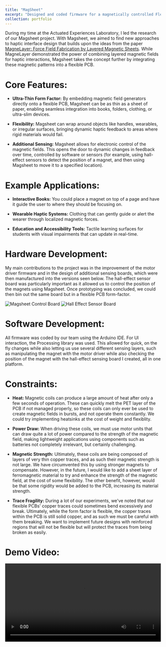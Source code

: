 ```yaml
---
title: "MagSheet"
excerpt: "Designed and coded firmware for a magnetically controlled Flexible Printed Circuit board with controllable magnetic coils during my time at the Actuated Experiences Laboratory (Axlab) at the University of Chicago. (2022)"
collection: portfolio
---
```


During my time at the Actuated Experiences Laboratory, I led the research of our Magsheet project. With Magsheet, we aimed to find new approaches to haptic interface design that builds upon the ideas from the paper [MagneLayer: Force Field Fabrication by Layered Magnetic Sheets](https://dl.acm.org/doi/10.1145/3313831.3376552). While MagneLayer demonstrated the power of combining layered magnetic fields for haptic interactions, Magsheet takes the concept further by integrating these magnetic patterns into a flexible PCB.

# Core Features:

- **Ultra-Thin Form Factor:** By embedding magnetic field generators directly onto a flexible PCB, Magsheet can be as thin as a sheet of paper, enabling seamless integration into books, folders, clothing, or ultra-slim devices.
  
- **Flexibility:** Magsheet can wrap around objects like handles, wearables, or irregular surfaces, bringing dynamic haptic feedback to areas where rigid materials would fail.

- **Additional Sensing:** Magsheet allows for electronic control of the magnetic fields. This opens the door to dynamic changes in feedback over time, controlled by software or sensors (for example, using hall-effect sensors to detect the position of a magnet, and then using Magsheet to move it to a specified location).

  
# Example Applications:

- **Interactive Books:** You could place a magnet on top of a page and have it guide the user to where they should be focusing on.

- **Wearable Haptic Systems:** Clothing that can gently guide or alert the wearer through localized magnetic forces.

- **Education and Accessibility Tools:** Tactile learning surfaces for students with visual impairments that can update in real-time.

# Hardware Development:
My main contributions to the project was in the improvement of the motor driver firmware and in the design of additional sensing boards, which were then manufactured into the versions seen below. The hall-effect sensor board was particularly important as it allowed us to control the position of the magnets using Magsheet. Once prototyping was concluded, we could then bin out the same board but in a flexible PCB form-factor.

![Magsheet Control Board](/images/Magsheet_Control_Board.png) 
![Hall Effect Sensor Board](/images/HallEffect_Sensor_Magsheet.png)


# Software Development: 
All firmware was coded by our team using the Arduino IDE. For UI interaction, the Processing library was used. This allowed for quick, on the fly changes while also letting us use several different sensing layers, such as manipulating the magnet with the motor driver while also checking the position of the magnet with the hall-effect sensing board I created, all in one platform. 

# Constraints:

- **Heat:** Magnetic coils can produce a large amount of heat after only a few seconds of operation. These can quickly melt the PET layer of the PCB if not managed properly, so these coils can only ever be used to create magnetic fields in bursts, and not operate them constantly. We could try implementing heatsinks at the cost of weight and flexiblity.
  
- **Power Draw:** When driving these coils, we must use motor units that can draw quite a lot of power compared to the strength of the magnetic field, making lightweight applications using components such as batteries not completely irrelevant, but certainly challenging. 

- **Magnetic Strength:** Ultimately, these coils are being composed of layers of very thin copper traces, and as such their magnetic strength is not large. We have circumvented this by using stronger magnets to compensate. However, in the future, I would like to add a sheet layer of ferromagnetic material to try and enhance the strength of the magnetic field, at the cost of some flexibility. The other benefit, however, would be that some rigidity would be added to the PCB, increasing its material strength. 

- **Trace Fragility:** During a lot of our experiments, we've noted that our flexible PCBs' copper traces could sometimes bend excessively and break. Ultimately, while the form factor is flexible, the copper traces within the PCB is still solid copper, and as such we must be careful with them breaking. We want to implement future designs with reinforced regions that will not be flexible but will protect the traces from being broken as easily. 

# Demo Video:

<video width="100%" controls>
  <source src="/images/Magsheet_Demo_Video.mp4" type="video/mp4">
  Your browser does not support the video tag.
</video>

